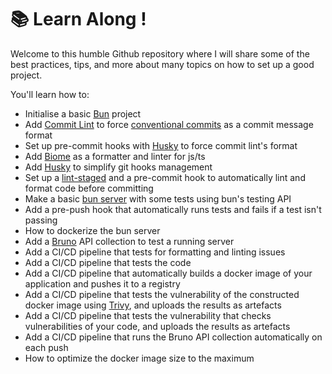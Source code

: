 # 📚 Learn Along !

Welcome to this humble Github repository where I will share some of the best practices, tips, and more about many topics on how to set up a good project.

You'll learn how to:
- Initialise a basic [Bun](https://bun.sh/) project
- Add [Commit Lint](https://commitlint.js.org/) to force [conventional commits](https://www.conventionalcommits.org/en/v1.0.0/) as a commit message format
- Set up pre-commit hooks with [Husky]() to force commit lint's format
- Add [Biome](https://biomejs.dev/) as a formatter and linter for js/ts
- Add [Husky](https://typicode.github.io/husky/) to simplify git hooks management
- Set up a [lint-staged](https://github.com/lint-staged/lint-staged) and a pre-commit hook to automatically lint and format code before committing
- Make a basic [bun server](https://bun.sh/docs/api/http) with some tests using bun's testing API
- Add a pre-push hook that automatically runs tests and fails if a test isn't passing
- How to dockerize the bun server
- Add a [Bruno](https://www.usebruno.com/) API collection to test a running server
- Add a CI/CD pipeline that tests for formatting and linting issues
- Add a CI/CD pipeline that tests the code
- Add a CI/CD pipeline that automatically builds a docker image of your application and pushes it to a registry
- Add a CI/CD pipeline that tests the vulnerability of the constructed docker image using [Trivy](https://trivy.dev/latest/), and uploads the results as artefacts
- Add a CI/CD pipeline that tests the vulnerability that checks vulnerabilities of your code, and uploads the results as artefacts
- Add a CI/CD pipeline that runs the Bruno API collection automatically on each push
- How to optimize the docker image size to the maximum

